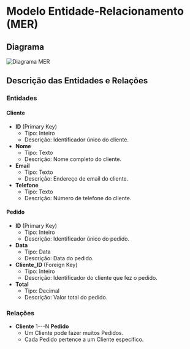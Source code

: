 # Modelo Entidade-Relacionamento (MER)

## Diagrama

![Diagrama MER](ERD_diagram.png)

## Descrição das Entidades e Relações

### Entidades

#### Cliente
- **ID** (Primary Key)
  - Tipo: Inteiro
  - Descrição: Identificador único do cliente.
- **Nome**
  - Tipo: Texto
  - Descrição: Nome completo do cliente.
- **Email**
  - Tipo: Texto
  - Descrição: Endereço de email do cliente.
- **Telefone**
  - Tipo: Texto
  - Descrição: Número de telefone do cliente.

#### Pedido
- **ID** (Primary Key)
  - Tipo: Inteiro
  - Descrição: Identificador único do pedido.
- **Data**
  - Tipo: Data
  - Descrição: Data do pedido.
- **Cliente_ID** (Foreign Key)
  - Tipo: Inteiro
  - Descrição: Identificador do cliente que fez o pedido.
- **Total**
  - Tipo: Decimal
  - Descrição: Valor total do pedido.

### Relações

- **Cliente** 1---N **Pedido**
  - Um Cliente pode fazer muitos Pedidos.
  - Cada Pedido pertence a um Cliente específico.
